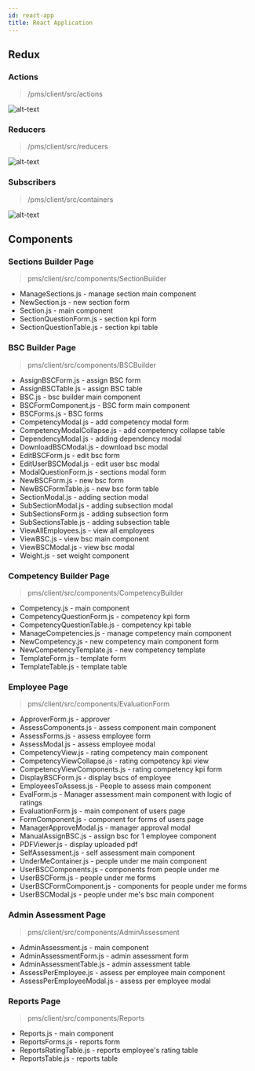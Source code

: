 ```yaml
---
id: react-app
title: React Application
---
```


## Redux

### Actions 
> /pms/client/src/actions

![alt-text](/img/actions.png)

### Reducers 
> /pms/client/src/reducers

![alt-text](/img/reducers.png)

### Subscribers 
> /pms/client/src/containers

![alt-text](/img/subs.png)

## Components

### Sections Builder Page
> pms/client/src/components/SectionBuilder

- ManageSections.js - manage section main component
- NewSection.js - new section form
- Section.js - main component
- SectionQuestionForm.js - section kpi form
- SectionQuestionTable.js - section kpi table

### BSC Builder Page
> pms/client/src/components/BSCBuilder

- AssignBSCForm.js - assign BSC form 
- AssignBSCTable.js - assign BSC table 
- BSC.js - bsc builder main component
- BSCFormComponent.js - BSC form main component
- BSCForms.js - BSC forms
- CompetencyModal.js - add competency modal form
- CompetencyModalCollapse.js - add competency collapse table
- DependencyModal.js - adding dependency modal
- DownloadBSCModal.js - download bsc modal
- EditBSCForm.js - edit bsc form
- EditUserBSCModal.js - edit user bsc modal
- ModalQuestionForm.js - sections modal form
- NewBSCForm.js - new bsc form
- NewBSCFormTable.js - new bsc form table
- SectionModal.js - adding section modal
- SubSectionModal.js - adding subsection modal
- SubSectionsForm.js - adding subsection form
- SubSectionsTable.js - adding subsection table
- ViewAllEmployees.js - view all employees
- ViewBSC.js - view bsc main component
- ViewBSCModal.js - view bsc modal
- Weight.js - set weight component

### Competency Builder Page 
> pms/client/src/components/CompetencyBuilder

- Competency.js - main component
- CompetencyQuestionForm.js - competency kpi form
- CompetencyQuestionTable.js - competency kpi table
- ManageCompetencies.js - manage competency main component
- NewCompetency.js - new competency main component form
- NewCompetencyTemplate.js - new competency template 
- TemplateForm.js - template form
- TemplateTable.js - template table

### Employee Page 
> pms/client/src/components/EvaluationForm

- ApproverForm.js - approver
- AssessComponents.js - assess component main component
- AssessForms.js - assess employee form
- AssessModal.js - assess employee modal 
- CompetencyView.js - rating competency main component
- CompetencyViewCollapse.js - rating competency kpi view
- CompetencyViewComponents.js - rating competency kpi form
- DisplayBSCForm.js - display bscs of employee
- EmployeesToAssess.js - People to assess main component
- EvalForm.js - Manager assessment main component with logic of ratings
- EvaluationForm.js - main component of users page
- FormComponent.js - component for forms of users page
- ManagerApproveModal.js - manager approval modal
- ManualAssignBSC.js - assign bsc for 1 employee component
- PDFViewer.js - display uploaded pdf
- SelfAssessment.js - self assessment main component
- UnderMeContainer.js - people under me main component
- UserBSCComponents.js - components from people under me
- UserBSCForm.js - people under me forms
- UserBSCFormComponent.js - components for people under me forms
- UserBSCModal.js - people under me's bsc main component

### Admin Assessment Page
> pms/client/src/components/AdminAssessment

- AdminAssessment.js - main component
- AdminAssessmentForm.js - admin assessment form
- AdminAssessmentTable.js - admin assessment table
- AssessPerEmployee.js - assess per employee main component
- AssessPerEmployeeModal.js - assess per employee modal

### Reports Page
> pms/client/src/components/Reports

- Reports.js - main component
- ReportsForms.js - reports form
- ReportsRatingTable.js - reports employee's rating table
- ReportsTable.js - reports table